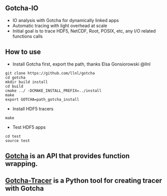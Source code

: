 ## Gotcha-IO
* IO analysis with Gotcha for dynamically linked apps
* Automatic tracing with light overhead at scale
* Initial goal is to trace HDF5, NetCDF, Root, POSIX, etc, any I/O related functions calls
## How to use
* Install Gotcha first, export the path, thanks Elsa Gonsiorowski @llnl 
```
git clone https://github.com/llnl/gotcha
cd gotcha
mkdir build install
cd build
cmake ../ -DCMAKE_INSTALL_PREFIX=../install
make
export GOTCHA=path_gotcha_install
```
* Install HDF5 tracers
```
make 
```
* Test HDF5 apps
```
cd test
source test
```
## [Gotcha](https://gotcha.readthedocs.io/en/latest/#) is an API that provides function wrapping.

## [Gotcha-Tracer](https://github.com/llnl/GOTCHA-tracer) is a Python tool for creating tracer with Gotcha
